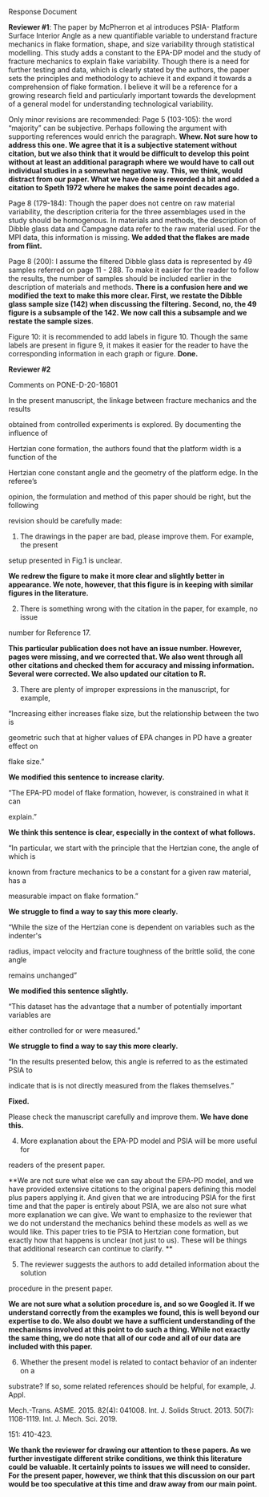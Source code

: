 Response Document



**Reviewer #1**: The paper by McPherron et al introduces PSIA- Platform  Surface Interior Angle as a new quantifiable variable to understand  fracture mechanics in flake formation, shape, and size variability  through statistical modelling. This study adds a constant to the EPA-DP  model and the study of fracture mechanics to explain flake variability.
Though there is a need for further testing and data, which is clearly stated  by the authors, the paper sets the principles and methodology to achieve it and expand it towards a comprehension of flake formation.
I  believe it will be a reference for a growing research field and  particularly important towards the development of a general model for  understanding technological variability.

Only minor revisions are recommended:
Page 5 (103-105): the word “majority” can be subjective. Perhaps following  the argument with supporting references would enrich the paragraph.
**Whew.  Not sure how to address this one.  We agree that it is a subjective statement without citation, but we also think that it would be difficult to develop this point without at least an additional paragraph where we would have to call out individual studies in a somewhat negative way.  This, we think, would distract from our paper.  What we have done is reworded a bit and added a citation to Speth 1972 where he makes the same point decades ago.**

Page 8 (179-184): Though the paper does not centre on raw material  variability, the description criteria for the three assemblages used in  the study should be homogenous. In materials and methods, the  description of Dibble glass data and Campagne data refer to the raw  material used. For the MPI data, this information is missing.
**We added that the flakes are made from flint.**

Page 8  (200): I assume the filtered Dibble glass data is represented by 49  samples referred on page 11 - 288. To make it easier for the reader to  follow the results, the number of samples should be included earlier in  the description of materials and methods.
**There is a confusion here and we modified the text to make this more clear.  First, we restate the Dibble glass sample size (142) when discussing the filtering.  Second, no, the 49 figure is a subsample of the 142.  We now call this a subsample and we restate the sample sizes**.

Figure 10: it is  recommended to add labels in figure 10. Though the same labels are  present in figure 9, it makes it easier for the reader to have the  corresponding information in each graph or figure.
**Done.**

**Reviewer #2**

Comments on PONE-D-20-16801 

In the present manuscript, the linkage between fracture mechanics and the results 

obtained from controlled experiments is explored. By documenting the influence of 

Hertzian cone formation, the authors found that the platform width is a function of the 

Hertzian cone constant angle and the geometry of the platform edge. In the referee’s 

opinion, the formulation and method of this paper should be right, but the following 

revision should be carefully made: 

1. The drawings in the paper are bad, please improve them. For example, the present 

setup presented in Fig.1 is unclear. 

**We redrew the figure to make it more clear and slightly better in appearance.  We note, however, that this figure is in keeping with similar figures in the literature.**  



2. There is something wrong with the citation in the paper, for example, no issue 

number for Reference 17. 

**This particular publication does not have an issue number.  However, pages were missing, and we corrected that.  We also went through all other citations and checked them for accuracy and missing information.  Several were corrected.  We also updated our citation to R.**



3. There are plenty of improper expressions in the manuscript, for example, 

“Increasing either increases flake size, but the relationship between the two is 

geometric such that at higher values of EPA changes in PD have a greater effect on 

flake size.” 

**We modified this sentence to increase clarity.**



“The EPA-PD model of flake formation, however, is constrained in what it can 

explain.” 

**We think this sentence is clear, especially in the context of what follows.**



“In particular, we start with the principle that the Hertzian cone, the angle of which is 

known from fracture mechanics to be a constant for a given raw material, has a 

measurable impact on flake formation.” 

**We struggle to find a way to say this more clearly.**



“While the size of the Hertzian cone is dependent on variables such as the indenter's 

radius, impact velocity and fracture toughness of the brittle solid, the cone angle 

remains unchanged” 

**We modified this sentence slightly.**



“This dataset has the advantage that a number of potentially important variables are 

either controlled for or were measured.” 

**We struggle to find a way to say this more clearly.**



“In the results presented below, this angle is referred to as the estimated PSIA to 

indicate that is is not directly measured from the flakes themselves.” 

**Fixed.**



Please check the manuscript carefully and improve them. 
**We have done this.**



4. More explanation about the EPA-PD model and PSIA will be more useful for 

readers of the present paper. 

**We are not sure what else we can say about the EPA-PD model, and we have provided extensive citations to the original papers defining this model plus papers applying it.  And given that we are introducing PSIA for the first time and that the paper is entirely about PSIA, we are also not sure what more explanation we can give.  We want to emphasize to the reviewer that we do not understand the mechanics behind these models as well as we would like.  This paper tries to tie PSIA to Hertzian cone formation, but exactly how that happens is unclear (not just to us).  These will be things that additional research can continue to clarify. **



5. The reviewer suggests the authors to add detailed information about the solution 

procedure in the present paper. 

**We are not sure what a solution procedure is, and so we Googled it.  If we understand correctly from the examples we found, this is well beyond our expertise to do.  We also doubt we have a sufficient understanding of the mechanisms involved at this point to do such a thing.  While not exactly the same thing, we do note that all of our code and all of our data are included with this paper.**



6. Whether the present model is related to contact behavior of an indenter on a 

substrate? If so, some related references should be helpful, for example, J. Appl. 

Mech.-Trans. ASME. 2015. 82(4): 041008. Int. J. Solids Struct. 2013. 50(7): 1108-1119. Int. J. Mech. Sci. 2019. 

151: 410-423. 

**We thank the reviewer for drawing our attention to these papers.  As we further investigate different strike conditions, we think this literature could be valuable.  It certainly points to issues we will need to consider.  For the present paper, however, we think that this discussion on our part would be too speculative at this time and draw away from our main point.**



